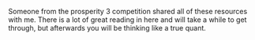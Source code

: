 Someone from the prosperity 3 competition shared all of these resources with me. There is a lot of great reading in here and will take a while to get through, but afterwards you will be thinking like a true quant.
